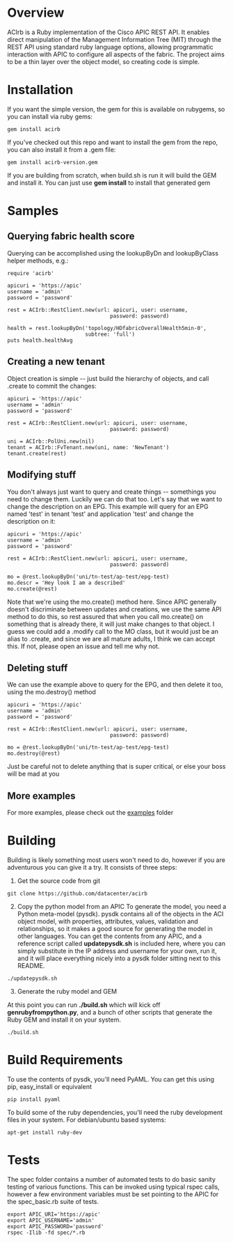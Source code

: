 # Overview
ACIrb is a Ruby implementation of the Cisco APIC REST API. It enables direct manipulation of the Management Information Tree (MIT) through the REST API using standard ruby language options, allowing programmatic interaction with APIC to configure all aspects of the fabric. The project aims to be a thin layer over the object model, so creating code is simple. 
# Installation
If you want the simple version, the gem for this is available on rubygems, so you can install via ruby gems:
```
gem install acirb
```
If you've checked out this repo and want to install the gem from the repo, you can also install it from a .gem file:
```
gem install acirb-version.gem
```
If you are building from scratch, when build.sh is run it will build the GEM and install it. You can just use **gem install** to install that generated gem 

# Samples
## Querying fabric health score
Querying can be accomplished using the lookupByDn and lookupByClass helper methods, e.g.:
```
require 'acirb'

apicuri = 'https://apic'
username = 'admin'
password = 'password'

rest = ACIrb::RestClient.new(url: apicuri, user: username,
                                 password: password)

health = rest.lookupByDn('topology/HDfabricOverallHealth5min-0',
                         subtree: 'full')
puts health.healthAvg
```
## Creating a new tenant
Object creation is simple -- just build the hierarchy of objects, and call .create to commit the changes:
```
apicuri = 'https://apic'
username = 'admin'
password = 'password'

rest = ACIrb::RestClient.new(url: apicuri, user: username,
                                 password: password)

uni = ACIrb::PolUni.new(nil)
tenant = ACIrb::FvTenant.new(uni, name: 'NewTenant')
tenant.create(rest)
```
## Modifying stuff
You don't always just want to query and create things -- somethings you need to change them. Luckily we can do that too. Let's say that we want to change the description on an EPG. This example will query for an EPG named 'test' in tenant 'test' and application 'test' and change the description on it:
```
apicuri = 'https://apic'
username = 'admin'
password = 'password'

rest = ACIrb::RestClient.new(url: apicuri, user: username,
                                 password: password)

mo = @rest.lookupByDn('uni/tn-test/ap-test/epg-test)
mo.descr = 'Hey look I am a described'
mo.create(@rest)
```
Note that we're using the mo.create() method here. Since APIC generally doesn't discriminate between updates and creations, we use the same API method to do this, so rest assured that when you call mo.create() on something that is already there, it will just make changes to that object. I guess we could add a .modify call to the MO class, but it would just be an alias to .create, and since we are all mature adults, I think we can accept this. If not, please open an issue and tell me why not.

## Deleting stuff
We can use the example above to query for the EPG, and then delete it too, using the mo.destroy() method
```
apicuri = 'https://apic'
username = 'admin'
password = 'password'

rest = ACIrb::RestClient.new(url: apicuri, user: username,
                                 password: password)

mo = @rest.lookupByDn('uni/tn-test/ap-test/epg-test)
mo.destroy(@rest)
```
Just be careful not to delete anything that is super critical, or else your boss will be mad at you

## More examples
For more examples, please check out the [examples](examples) folder
# Building
Building is likely something most users won't need to do, however if you are adventurous you can give it a try. It consists of three steps:

1. Get the source code from git
```
git clone https://github.com/datacenter/acirb
```
2. Copy the python model from an APIC
To generate the model, you need a Python meta-model (pysdk). pysdk contains all of the objects in the ACI object model, with properties, attributes, values, validation and relationships, so it makes a good source for generating the model in other languages. You can get the contents from any APIC, and a reference script called **updatepysdk.sh** is included here, where you can simply substitute in the IP address and username for your own, run it, and it will place everything nicely into a pysdk folder sitting next to this README.
```
./updatepysdk.sh
```
3. Generate the ruby model and GEM

At this point you can run **./build.sh** which will kick off **genrubyfrompython.py**, and a bunch of other scripts that generate the Ruby GEM and install it on your system.
```
./build.sh
````

# Build Requirements
To use the contents of pysdk, you'll need PyAML. You can get this using pip, easy_install or equivalent
```
pip install pyaml
```
To build some of the ruby dependencies, you'll need the ruby development files in your system. For debian/ubuntu based systems:
```
apt-get install ruby-dev
```
# Tests
The spec folder contains a number of automated tests to do basic sanity testing of various functions. This can be invoked using typical rspec calls, however a few environment variables must be set pointing to the APIC for the spec_basic.rb suite of tests.

    export APIC_URI='https://apic'
    export APIC_USERNAME='admin'
    export APIC_PASSWORD='password'
    rspec -Ilib -fd spec/*.rb
